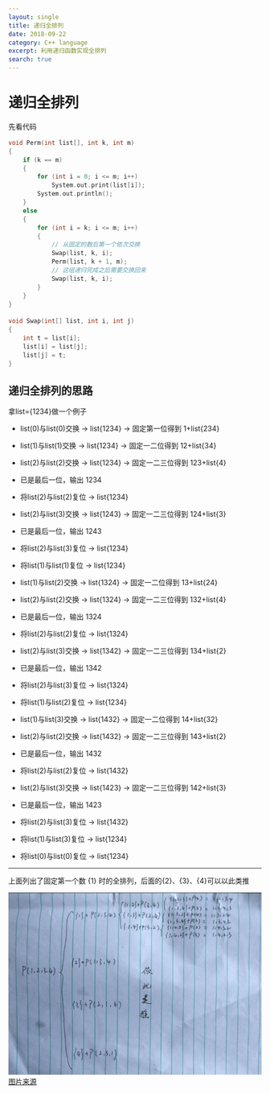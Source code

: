 ```yaml
---
layout: single
title: 递归全排列
date: 2018-09-22
category: C++ language
excerpt: 利用递归函数实现全排列
search: true
---
```


# 递归全排列

先看代码

```cpp
void Perm(int list[], int k, int m) 
{
    if (k == m) 
    {
        for (int i = 0; i <= m; i++)
            System.out.print(list[i]);
        System.out.println();
    } 
    else 
    {
        for (int i = k; i <= m; i++) 
        {
            // 从固定的数后第一个依次交换
            Swap(list, k, i);
            Perm(list, k + 1, m);
            // 这组递归完成之后需要交换回来
            Swap(list, k, i);
        }
    }
}

void Swap(int[] list, int i, int j) 
{
    int t = list[i];
    list[i] = list[j];
    list[j] = t;
}
```

## 递归全排列的思路

拿list={1234}做一个例子

* list(0)与list(0)交换 -> list{1234} -> 固定第一位得到 1+list{234}
* list(1)与list(1)交换 -> list{1234} -> 固定一二位得到 12+list{34}
* list(2)与list(2)交换 -> list{1234} -> 固定一二三位得到 123+list{4}
* 已是最后一位，输出 1234
* 将list(2)与list(2)复位 -> list{1234}
* list(2)与list(3)交换 -> list{1243} -> 固定一二三位得到 124+list{3}
* 已是最后一位，输出 1243
* 将list(2)与list(3)复位 -> list{1234}
* 将list(1)与list(1)复位 -> list{1234}

* list(1)与list(2)交换 -> list{1324} -> 固定一二位得到 13+list{24}
* list(2)与list(2)交换 -> list{1324} -> 固定一二三位得到 132+list{4}
* 已是最后一位，输出 1324
* 将list(2)与list(2)复位 -> list{1324}
* list(2)与list(3)交换 -> list{1342} -> 固定一二三位得到 134+list{2}
* 已是最后一位，输出 1342
* 将list(2)与list(3)复位 -> list{1324}
* 将list(1)与list(2)复位 -> list{1234}

* list(1)与list(3)交换 -> list{1432} -> 固定一二位得到 14+list{32}
* list(2)与list(2)交换 -> list{1432} -> 固定一二三位得到 143+list{2}
* 已是最后一位，输出 1432
* 将list(2)与list(2)复位 -> list{1432}
* list(2)与list(3)交换 -> list{1423} -> 固定一二三位得到 142+list{3}
* 已是最后一位，输出 1423
* 将list(2)与list(3)复位 -> list{1432}
* 将list(1)与list(3)复位 -> list{1234}
* 将list(0)与list(0)复位 -> list{1234}

------

上面列出了固定第一个数 {1} 时的全排列，后面的{2}、{3}、{4}可以以此类推

![递归全排列](/images/递归全排列/1.png)
[图片来源](https://www.cnblogs.com/zyoung/p/6764371.html)
